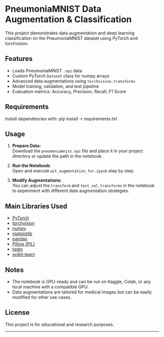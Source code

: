 # PneumoniaMNIST Data Augmentation & Classification

This project demonstrates data augmentation and deep learning classification on the PneumoniaMNIST dataset using PyTorch and torchvision.

## Features

- Loads PneumoniaMNIST `.npz` data
- Custom PyTorch `Dataset` class for numpy arrays
- Advanced data augmentations using `torchvision.transforms`
- Model training, validation, and test pipeline
- Evaluation metrics: Accuracy, Precision, Recall, F1 Score

## Requirements

Install dependencies with:
pip install -r requirements.txt


## Usage

1. **Prepare Data:**  
   Download the `pneumoniamnist.npz` file and place it in your project directory or update the path in the notebook.

2. **Run the Notebook:**  
   Open and execute `wit_augmentation_for.ipynb` step by step.

3. **Modify Augmentations:**  
   You can adjust the `transform` and `test_val_transforms` in the notebook to experiment with different data augmentation strategies.

## Main Libraries Used

- [PyTorch](https://pytorch.org/)
- [torchvision](https://pytorch.org/vision/)
- [numpy](https://numpy.org/)
- [matplotlib](https://matplotlib.org/)
- [pandas](https://pandas.pydata.org/)
- [Pillow (PIL)](https://python-pillow.org/)
- [tqdm](https://tqdm.github.io/)
- [scikit-learn](https://scikit-learn.org/)

## Notes

- The notebook is GPU-ready and can be run on Kaggle, Colab, or any local machine with a compatible GPU.
- Data augmentations are tailored for medical images but can be easily modified for other use cases.

## License

This project is for educational and research purposes.

---


